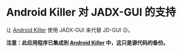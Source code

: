 # Android Killer 对 JADX-GUI 的支持

让 [Android Killer](../android-killer) 使用 JADX-GUI 来代替 JD-GUI 😕。

**注意：此应用程序已集成到 [Android Killer](../android-killer) 中，这只是源代码的备份。**
